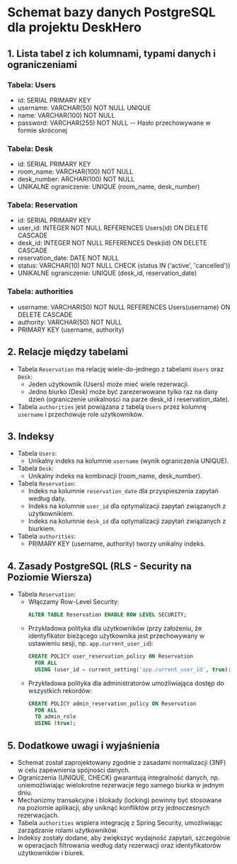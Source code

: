# Schemat bazy danych PostgreSQL dla projektu DeskHero

## 1. Lista tabel z ich kolumnami, typami danych i ograniczeniami

### Tabela: Users
- id: SERIAL PRIMARY KEY
- username: VARCHAR(50) NOT NULL UNIQUE
- name: VARCHAR(100) NOT NULL
- password: VARCHAR(255) NOT NULL  -- Hasło przechowywane w formie skróconej

### Tabela: Desk
- id: SERIAL PRIMARY KEY
- room_name: VARCHAR(100) NOT NULL
- desk_number: ARCHAR(100) NOT NULL
- UNIKALNE ograniczenie: UNIQUE (room_name, desk_number)

### Tabela: Reservation
- id: SERIAL PRIMARY KEY
- user_id: INTEGER NOT NULL REFERENCES Users(id) ON DELETE CASCADE
- desk_id: INTEGER NOT NULL REFERENCES Desk(id) ON DELETE CASCADE
- reservation_date: DATE NOT NULL
- status: VARCHAR(10) NOT NULL CHECK (status IN ('active', 'cancelled'))
- UNIKALNE ograniczenie: UNIQUE (desk_id, reservation_date)

### Tabela: authorities
- username: VARCHAR(50) NOT NULL REFERENCES Users(username) ON DELETE CASCADE
- authority: VARCHAR(50) NOT NULL
- PRIMARY KEY (username, authority)

## 2. Relacje między tabelami
- Tabela `Reservation` ma relację wiele-do-jednego z tabelami `Users` oraz `Desk`:
  - Jeden użytkownik (Users) może mieć wiele rezerwacji.
  - Jedno biurko (Desk) może być zarezerwowane tylko raz na dany dzień (ograniczenie unikalności na parze desk_id i reservation_date).
- Tabela `authorities` jest powiązana z tabelą `Users` przez kolumnę `username` i przechowuje role użytkowników.

## 3. Indeksy
- Tabela `Users`:
  - Unikalny indeks na kolumnie `username` (wynik ograniczenia UNIQUE).
- Tabela `Desk`:
  - Unikalny indeks na kombinacji (room_name, desk_number).
- Tabela `Reservation`:
  - Indeks na kolumnie `reservation_date` dla przyspieszenia zapytań według daty.
  - Indeks na kolumnie `user_id` dla optymalizacji zapytań związanych z użytkownikiem.
  - Indeks na kolumnie `desk_id` dla optymalizacji zapytań związanych z biurkiem.
- Tabela `authorities`:
  - PRIMARY KEY (username, authority) tworzy unikalny indeks.

## 4. Zasady PostgreSQL (RLS - Security na Poziomie Wiersza)
- Tabela `Reservation`:
  - Włączamy Row-Level Security:
    ```sql
    ALTER TABLE Reservation ENABLE ROW LEVEL SECURITY;
    ```
  - Przykładowa polityka dla użytkowników (przy założeniu, że identyfikator bieżącego użytkownika jest przechowywany w ustawieniu sesji, np. `app.current_user_id`):
    ```sql
    CREATE POLICY user_reservation_policy ON Reservation
      FOR ALL
      USING (user_id = current_setting('app.current_user_id', true)::INTEGER);
    ```
  - Przykładowa polityka dla administratorów umożliwiająca dostęp do wszystkich rekordów:
    ```sql
    CREATE POLICY admin_reservation_policy ON Reservation
      FOR ALL
      TO admin_role
      USING (true);
    ```

## 5. Dodatkowe uwagi i wyjaśnienia
- Schemat został zaprojektowany zgodnie z zasadami normalizacji (3NF) w celu zapewnienia spójności danych.
- Ograniczenia (UNIQUE, CHECK) gwarantują integralność danych, np. uniemożliwiając wielokrotne rezerwacje tego samego biurka w jednym dniu.
- Mechanizmy transakcyjne i blokady (locking) powinny być stosowane na poziomie aplikacji, aby uniknąć konfliktów przy jednoczesnych rezerwacjach.
- Tabela `authorities` wspiera integrację z Spring Security, umożliwiając zarządzanie rolami użytkowników.
- Indeksy zostały dodane, aby zwiększyć wydajność zapytań, szczególnie w operacjach filtrowania według daty rezerwacji oraz identyfikatorów użytkowników i biurek. 
